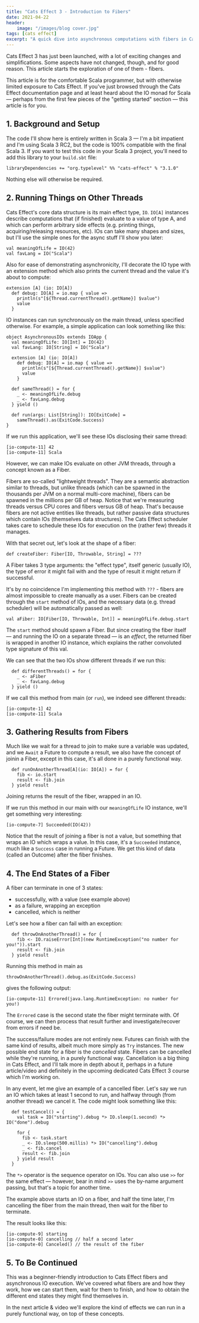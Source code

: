 ```yaml
---
title: "Cats Effect 3 - Introduction to Fibers"
date: 2021-04-22
header:
    image: "/images/blog cover.jpg"
tags: [cats effect]
excerpt: "A quick dive into asynchronous computations with fibers in Cats Effect 3, written for Scala 3."
---
```


Cats Effect 3 has just been launched, with a lot of exciting changes and simplifications. Some aspects have not changed, though, and for good reason. This article starts the exploration of one of them - fibers.

This article is for the comfortable Scala programmer, but with otherwise limited exposure to Cats Effect. If you've just browsed through the Cats Effect documentation page and at least heard about the IO monad for Scala &mdash; perhaps from the first few pieces of the "getting started" section &mdash; this article is for you.

## 1. Background and Setup

The code I'll show here is entirely written in Scala 3 &mdash; I'm a bit impatient and I'm using Scala 3 RC2, but the code is 100% compatible with the final Scala 3. If you want to test this code in your Scala 3 project, you'll need to add this library to your `build.sbt` file:

```scala3
libraryDependencies += "org.typelevel" %% "cats-effect" % "3.1.0"
```

Nothing else will otherwise be required.

## 2. Running Things on Other Threads

Cats Effect's core data structure is its main effect type, `IO`. `IO[A]` instances describe computations that (if finished) evaluate to a value of type A, and which can perform arbitrary side effects (e.g. printing things, acquiring/releasing resources, etc). IOs can take many shapes and sizes, but I'll use the simple ones for the async stuff I'll show you later:

```scala3
val meaningOfLife = IO(42)
val favLang = IO("Scala")
```

Also for ease of demonstrating asynchronicity, I'll decorate the IO type with an extension method which also prints the current thread and the value it's about to compute:

```scala3
extension [A] (io: IO[A])
  def debug: IO[A] = io.map { value =>
    println(s"[${Thread.currentThread().getName}] $value")
    value
  }
```

IO instances can run synchronously on the main thread, unless specified otherwise. For example, a simple application can look something like this:

```scala3
object AsynchronousIOs extends IOApp {
  val meaningOfLife: IO[Int] = IO(42)
  val favLang: IO[String] = IO("Scala")
     
  extension [A] (io: IO[A])
    def debug: IO[A] = io.map { value =>
      println(s"[${Thread.currentThread().getName}] $value")
      value
    }
    
  def sameThread() = for {
    _ <- meaningOfLife.debug
    _ <- favLang.debug
  } yield ()
  
  def run(args: List[String]): IO[ExitCode] =
    sameThread().as(ExitCode.Success)
}
```

If we run this application, we'll see these IOs disclosing their same thread:

```
[io-compute-11] 42
[io-compute-11] Scala
```

However, we can make IOs evaluate on other JVM threads, through a concept known as a Fiber.

Fibers are so-called "lightweight threads". They are a semantic abstraction similar to threads, but unlike threads (which can be spawned in the thousands per JVM on a normal multi-core machine), fibers can be spawned in the millions per GB of heap. Notice that we're measuring threads versus CPU cores and fibers versus GB of heap. That's because fibers are not active entities like threads, but rather passive data structures which contain IOs (themselves data structures). The Cats Effect scheduler takes care to schedule these IOs for execution on the (rather few) threads it manages.

With that secret out, let's look at the shape of a fiber:

```scala3
def createFiber: Fiber[IO, Throwable, String] = ???
```

A Fiber takes 3 type arguments: the "effect type", itself generic (usually IO), the type of error it might fail with and the type of result it might return if successful.

It's by no coincidence I'm implementing this method with `???` - fibers are almost impossible to create manually as a user. Fibers can be created through the `start` method of IOs, and the necessary data (e.g. thread scheduler) will be automatically passed as well:

```scala3
val aFiber: IO[Fiber[IO, Throwable, Int]] = meaningOfLife.debug.start
```

The `start` method should spawn a Fiber. But since creating the fiber itself &mdash; and running the IO on a separate thread &mdash; is an _effect_, the returned fiber is wrapped in another IO instance, which explains the rather convoluted type signature of this val.

We can see that the two IOs show different threads if we run this:

```scala3
  def differentThreads() = for {
    _ <- aFiber
    _ <- favLang.debug
  } yield ()
```

If we call this method from main (or `run`), we indeed see different threads:

```
[io-compute-1] 42
[io-compute-11] Scala
```

## 3. Gathering Results from Fibers

Much like we wait for a thread to join to make sure a variable was updated, and we `Await` a Future to compute a result, we also have the concept of joinin a Fiber, except in this case, it's all done in a purely functional way.

```scala3
  def runOnAnotherThread[A](io: IO[A]) = for {
    fib <- io.start
    result <- fib.join
  } yield result
```

Joining returns the result of the fiber, wrapped in an IO.

If we run this method in our main with our `meaningOfLife` IO instance, we'll get something very interesting:

```
[io-compute-7] Succeeded(IO(42))
```

Notice that the result of joining a fiber is not a value, but something that wraps an IO which wraps a value. In this case, it's a `Succeeded` instance, much like a `Success` case in running a Future. We get this kind of data (called an Outcome) after the fiber finishes.

## 4. The End States of a Fiber

A fiber can terminate in one of 3 states:

- successfully, with a value (see example above)
- as a failure, wrapping an exception
- cancelled, which is neither

Let's see how a fiber can fail with an exception:

```scala3
  def throwOnAnotherThread() = for {
    fib <- IO.raiseError[Int](new RuntimeException("no number for you!")).start
    result <- fib.join
  } yield result
```

Running this method in main as

```scala3
throwOnAnotherThread().debug.as(ExitCode.Success)
```

gives the following output:

```
[io-compute-11] Errored(java.lang.RuntimeException: no number for you!)
```

The `Errored` case is the second state the fiber might terminate with. Of course, we can then process that result further and investigate/recover from errors if need be.

The success/failure modes are not entirely new. Futures can finish with the same kind of results, albeit much more simply as `Try` instances. The new possible end state for a fiber is the _cancelled_ state. Fibers can be cancelled while they're running, in a purely functional way. Cancellation is a big thing in Cats Effect, and I'll talk more in depth about it, perhaps in a future article/video and definitely in the upcoming dedicated Cats Effect 3 course which I'm working on.

In any event, let me give an example of a cancelled fiber. Let's say we run an IO which takes at least 1 second to run, and halfway through (from another thread) we cancel it. The code might look something like this:

```scala3
  def testCancel() = {
    val task = IO("starting").debug *> IO.sleep(1.second) *> IO("done").debug
    
    for {
      fib <- task.start
      _ <- IO.sleep(500.millis) *> IO("cancelling").debug
      _ <- fib.cancel
      result <- fib.join
    } yield result
  }
```

The `*>` operator is the sequence operator on IOs. You can also use `>>` for the same effect &mdash; however, bear in mind `>>` uses the by-name argument passing, but that's a topic for another time.

The example above starts an IO on a fiber, and half the time later, I'm cancelling the fiber from the main thread, then wait for the fiber to terminate.

The result looks like this:

```
[io-compute-9] starting
[io-compute-0] cancelling // half a second later
[io-compute-0] Canceled() // the result of the fiber
```

## 5. To Be Continued

This was a beginner-friendly introduction to Cats Effect fibers and asynchronous IO execution. We've covered what fibers are and how they work, how we can start them, wait for them to finish, and how to obtain the different end states they might find themselves in.

In the next article & video we'll explore the kind of effects we can run in a purely functional way, on top of these concepts.